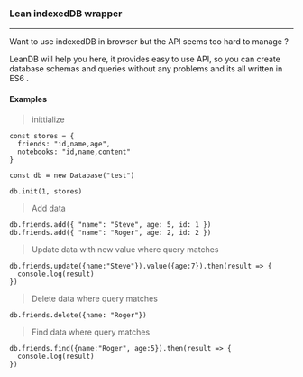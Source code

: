 ### Lean indexedDB wrapper
-----


Want to use indexedDB in browser but the API seems too hard to manage ? 

LeanDB will help you here, it provides easy to use API, so you can create database schemas and queries without any problems and its all written in ES6 .





#### Examples 

> inittialize

```JS
const stores = {
  friends: "id,name,age",
  notebooks: "id,name,content"
}

const db = new Database("test")

db.init(1, stores)

```

> Add data

```JS
db.friends.add({ "name": "Steve", age: 5, id: 1 })
db.friends.add({ "name": "Roger", age: 2, id: 2 })

```



> Update data with new value where query matches

```JS
db.friends.update({name:"Steve"}).value({age:7}).then(result => {
  console.log(result)
})

```


> Delete data where query matches

```JS
db.friends.delete({name: "Roger"})
```


> Find data where query matches

```JS
db.friends.find({name:"Roger", age:5}).then(result => {
  console.log(result)
})
```
